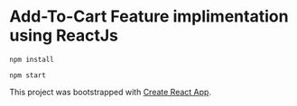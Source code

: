 # Add-To-Cart Feature implimentation using ReactJs

```
npm install

npm start

```

This project was bootstrapped with [Create React App](https://github.com/facebook/create-react-app).
